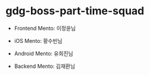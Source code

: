 # gdg-boss-part-time-squad


- Frontend Mento: 이정윤님

- iOS Mento: 황수빈님 

- Android Mento: 유희진님 

- Backend Mento: 김재환님 
